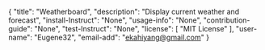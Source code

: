 {
	"title": "Weatherboard",
	"description": "Display current weather and forecast",
	"install-Instruct": "None",
	"usage-info": "None",
	"contribution-guide": "None",
	"test-Instruct": "None",
	"license": [
		"MIT License"
	],
	"user-name": "Eugene32",
	"email-add": "ekahiyang@gmail.com"
}